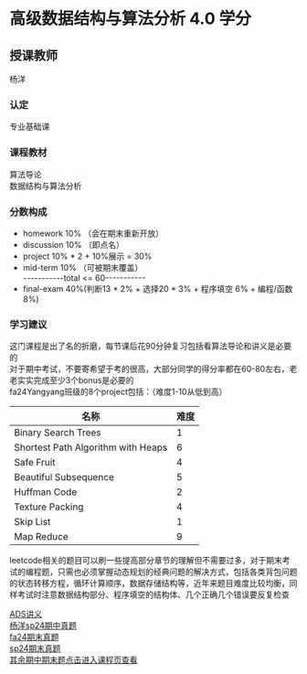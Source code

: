 # 高级数据结构与算法分析  4.0 学分
## 授课教师
杨洋

### 认定
专业基础课

### 课程教材
算法导论  
数据结构与算法分析  

### 分数构成
- homework 10% （会在期末重新开放）
- discussion 10% （即点名）  
- project 10% * 2 + 10%展示 = 30%  
- mid-term 10% （可被期末覆盖）  
-----------total <= 60-----------
- final-exam 40%(判断13 * 2% + 选择20 * 3% + 程序填空 6% + 编程/函数 8%)

### 学习建议
这门课程是出了名的折磨，每节课后花90分钟复习包括看算法导论和讲义是必要的  
对于期中考试，不要寄希望于考的很高，大部分同学的得分率都在60-80左右，老老实实完成至少3个bonus是必要的  
fa24Yangyang班级的8个project包括：（难度1-10从低到高）  

| 名称 | 难度 |  
|-------|-------|  
| Binary Search Trees | 1 |  
| Shortest Path Algorithm with Heaps | 6 |  
| Safe Fruit | 4 |  
| Beautiful Subsequence | 5 |  
| Huffman Code | 2 |  
| Texture Packing | 4 |  
| Skip List | 1 |  
| Map Reduce | 9 |  

leetcode相关的题目可以刷一些提高部分章节的理解但不需要过多，对于期末考试的编程题，只需也必须掌握动态规划的经典问题的解决方式，包括各类背包问题的状态转移方程，循环计算顺序，数据存储结构等，近年来题目难度比较均衡，同样考试时注意数据结构部分、程序填空的结构体、几个正确几个错误要反复检查    

[ADS讲义](2024春夏ADS讲义.pdf)  
[杨洋sp24期中真题](杨洋sp24ADS期中.pdf)  
[fa24期末真题](fa24ADS期末.pdf)  
[sp24期末真题](sp24ADS期末.pdf)  
[其余期中期末题点击进入课程页查看](https://github.com/Tapir-Elithril/Notebook/tree/main/docs/fa24/ads)  
